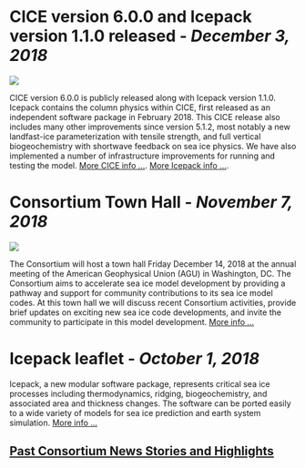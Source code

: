 # **CICE version 6.0.0 and Icepack version 1.1.0 released**   -   *December 3, 2018*   
![](https://avatars2.githubusercontent.com/u/28584507?s=280&v=4)

CICE version 6.0.0 is publicly released along with Icepack version 1.1.0. Icepack contains the column physics within CICE, first released as an independent software package in February 2018. This CICE release also includes many other improvements since version 5.1.2, most notably a new landfast-ice parameterization with tensile strength, and full vertical biogeochemistry with shortwave feedback on sea ice physics. We have also implemented a number of infrastructure improvements for running and testing the model. [More CICE info ...](https://github.com/CICE-Consortium/CICE/releases/tag/CICE6.0.0). 
[More Icepack info ...](https://github.com/CICE-Consortium/Icepack/releases/tag/Icepack1.1.0). 

# **Consortium Town Hall**   -   *November 7, 2018*
![](http://www.envriplus.eu/wp-content/uploads/2018/06/CEN-FM18_logo-1-1.png)

The Consortium will host a town hall Friday December 14, 2018 at the annual meeting of the American Geophysical Union (AGU) in Washington, DC. The Consortium aims to accelerate sea ice model development by providing a pathway and support for community contributions to its sea ice model codes. At this town hall we will discuss recent Consortium activities, provide brief updates on exciting new sea ice code developments, and invite the community to participate in this model development.  [More info ...](https://agu.confex.com/agu/fm18/meetingapp.cgi/Session/56058) 

# **Icepack leaflet**   -   *October 1, 2018*
Icepack, a new modular software package, represents critical sea ice processes including thermodynamics, ridging, biogeochemistry, and associated area and thickness changes. The software can be
ported easily to a wide variety of models for sea ice prediction and earth system simulation. [More info ...](https://e3sm.org/wp-content/uploads/2018/10/TechnicalHighlight_Icepack_opt.pdf)

## [Past Consortium News Stories and Highlights](https://github.com/CICE-Consortium/About-Us/wiki/Consortium-News-and-Highlights-Archive)